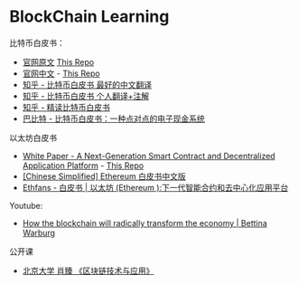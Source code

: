 # BlockChain Learning 

比特币白皮书：

- [官网原文](https://bitcoin.org/bitcoin.pdf) [This Repo](/paper/bitcoin.pdf)
- [官网中文](https://bitcoin.org/files/bitcoin-paper/bitcoin_zh_cn.pdf) - [This Repo](/paper/bitcoin_zh_cn.pdf)
- [知乎 - 比特币白皮书 最好的中文翻译](https://zhuanlan.zhihu.com/p/28614698)
- [知乎 - 比特币白皮书 个人翻译+注解](https://zhuanlan.zhihu.com/p/25039679)
- [知乎 - 精读比特币白皮书](https://zhuanlan.zhihu.com/p/28786301)
- [巴比特 - 比特币白皮书：一种点对点的电子现金系统](https://www.8btc.com/wiki/bitcoin-a-peer-to-peer-electronic-cash-system)

以太坊白皮书

- [White Paper - A Next-Generation Smart Contract and Decentralized Application Platform](https://github.com/ethereum/wiki/wiki/White-Paper) - [This Repo](/paper/Ethereum-White-Paper-A-next-generation-smart-contract-and-decentralized-application-platform.pdf)
- [[Chinese Simplified] Ethereum 白皮书中文版](https://github.com/ethereum/wiki/wiki/%5BChinese-Simplified%5D-Ethereum-%E7%99%BD%E7%9A%AE%E4%B9%A6%E4%B8%AD%E6%96%87%E7%89%88)
- [Ethfans - 白皮书 | 以太坊 (Ethereum ):下一代智能合约和去中心化应用平台](https://ethfans.org/posts/ethereum-whitepaper)

Youtube:

- [How the blockchain will radically transform the economy | Bettina Warburg](https://www.youtube.com/watch?v=RplnSVTzvnU)

公开课

- [北京大学 肖臻 《区块链技术与应用》](http://zhenxiao.com/blockchain/)